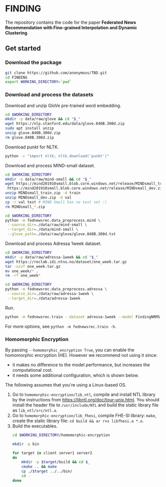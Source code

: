 # FINDING

The repository contains the code for the paper **Federated News Recommendation with Fine-grained Interpolation and Dynamic Clustering**.


## Get started

### Download the package

```bash
git clone https://github.com/anonymous/TBD.git
cd FINDING
export WORKING_DIRECTORY=`pwd`
```

### Download and process the datasets

Download and unzip GloVe pre-trained word embedding.

```bash
cd $WORKING_DIRECTORY
mkdir -p data/raw/glove && cd "$_"
wget https://nlp.stanford.edu/data/glove.840B.300d.zip
sudo apt install unzip
unzip glove.840B.300d.zip
rm glove.840B.300d.zip
```

Download punkt for NLTK.
```bash
python -c "import nltk; nltk.download('punkt')"
```

Download and process MIND-small dataset.

```bash
cd $WORKING_DIRECTORY
mkdir -p data/raw/mind-small && cd "$_"
wget https://mind201910small.blob.core.windows.net/release/MINDsmall_train.zip \
 https://mind201910small.blob.core.windows.net/release/MINDsmall_dev.zip
unzip MINDsmall_train.zip -d train
unzip MINDsmall_dev.zip -d val
cp -r val test # MIND Small has no test set :)
rm MINDsmall_*.zip

cd $WORKING_DIRECTORY
python -m fednewsrec.data_preprocess.mind \
 --source_dir=./data/raw/mind-small \
 --target_dir=./data/mind-small \
 --glove_path=./data/raw/glove/glove.840B.300d.txt
```

Download and process Adressa 1week dataset.
```bash
cd $WORKING_DIRECTORY
mkdir -p data/raw/adressa-1week && cd "$_"
wget https://reclab.idi.ntnu.no/dataset/one_week.tar.gz
tar -xzvf one_week.tar.gz
mv one_week/* .
rm -rf one_week*

cd $WORKING_DIRECTORY
python -m fednewsrec.data_preprocess.adressa \
 --source_dir=./data/raw/adressa-1week \
 --target_dir=./data/adressa-1week
```

Run.

```bash
python -m fednewsrec.train --dataset adressa-1week --model FindingNRMS
```

For more options, see `python -m fednewsrec.train -h`.

### Homomorphic Encryption

By passing `--homomorphic_encryption True`, you can enable the homomorphic encryption (HE). However we recommend not using it since: 
- it makes no difference to the model performance, but increases the computational cost.
- it needs some additional configuration, which is shown below.

The following assumes that you're using a Linux-based OS.

1. Go to `homomorphic-encryption/lib_ntl`, compile and install NTL library by the instructions from <https://libntl.org/doc/tour-unix.html>. You should install the header file to `/usr/include/NTL` and build the static library file as `lib_ntl/src/ntl.a`.
2. Go to `homomorphic-encryption/lib_fhesi`, compile FHE-SI library: `make`, create the static library file: `cd build && ar rvs libfhesi.a *.o`.
3. Build the executables.
    ```bash
    cd $WORKING_DIRECTORY/homomorphic-encryption
    
    mkdir -p bin
    
    for target in client server1 server2
    do
        mkdir -p $target/build && cd $_
        cmake .. && make
        cp ./$target ../../bin/
        cd -
    done
    ```
